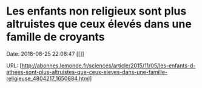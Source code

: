 # Les enfants non religieux sont plus altruistes que ceux élevés dans une famille de croyants

Date: 2018-08-25 22:08:47
[[]]

URL: [http://abonnes.lemonde.fr/sciences/article/2015/11/05/les-enfants-d-athees-sont-plus-altruistes-que-ceux-eleves-dans-une-famille-religieuse_4804217_1650684.html]
